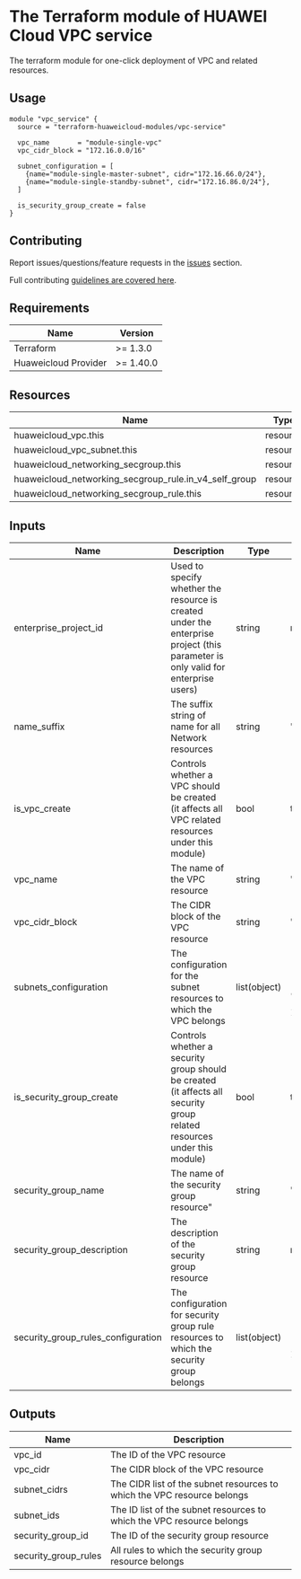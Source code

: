 # The Terraform module of HUAWEI Cloud VPC service

The terraform module for one-click deployment of VPC and related resources.

## Usage

```hcl
module "vpc_service" {
  source = "terraform-huaweicloud-modules/vpc-service"

  vpc_name       = "module-single-vpc"
  vpc_cidr_block = "172.16.0.0/16"

  subnet_configuration = [
    {name="module-single-master-subnet", cidr="172.16.66.0/24"},
    {name="module-single-standby-subnet", cidr="172.16.86.0/24"},
  ]

  is_security_group_create = false
}
```

## Contributing

Report issues/questions/feature requests in the [issues](https://github.com/Lance52259/terraform-huaweicloud-vpc/issues/new)
section.

Full contributing [guidelines are covered here](.github/how_to_contribute.md).

## Requirements

| Name | Version |
|------|---------|
| Terraform | >= 1.3.0 |
| Huaweicloud Provider | >= 1.40.0 |

## Resources

| Name | Type |
|------|------|
| huaweicloud_vpc.this | resource |
| huaweicloud_vpc_subnet.this | resource |
| huaweicloud_networking_secgroup.this | resource |
| huaweicloud_networking_secgroup_rule.in_v4_self_group | resource |
| huaweicloud_networking_secgroup_rule.this | resource |

## Inputs

| Name | Description | Type | Default | Required |
|------|-------------|------|---------|----------|
| enterprise_project_id | Used to specify whether the resource is created under the enterprise project (this parameter is only valid for enterprise users) | string | null | N |
| name_suffix | The suffix string of name for all Network resources | string | "" | N |
| is_vpc_create | Controls whether a VPC should be created (it affects all VPC related resources under this module) | bool | true | N |
| vpc_name | The name of the VPC resource | string | "" | N |
| vpc_cidr_block | The CIDR block of the VPC resource | string | "192.168.0.0/16" | N |
| subnets_configuration | The configuration for the subnet resources to which the VPC belongs | list(object) | <pre>[<br>  {<br>    name = "module-default-subnet"<br>    cidr = "192.168.16.0/20"<br>  }<br>]</pre> | N |
| is_security_group_create | Controls whether a security group should be created (it affects all security group related resources under this module) | bool | true | N |
| security_group_name | The name of the security group resource" | string | "" | N |
| security_group_description | The description of the security group resource | string | null | N |
| security_group_rules_configuration | The configuration for security group rule resources to which the security group belongs | list(object) | <pre>[<br>  {<br>    protocol = "icmp"<br>  }<br>]</pre> | N |

## Outputs

| Name | Description |
|------|-------------|
| vpc_id | The ID of the VPC resource |
| vpc_cidr | The CIDR block of the VPC resource |
| subnet_cidrs | The CIDR list of the subnet resources to which the VPC resource belongs |
| subnet_ids | The ID list of the subnet resources to which the VPC resource belongs |
| security_group_id | The ID of the security group resource |
| security_group_rules | All rules to which the security group resource belongs |
